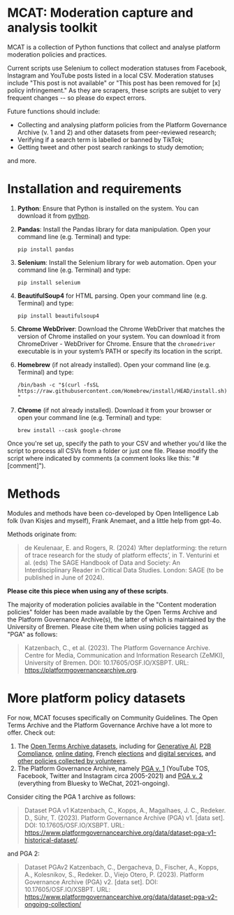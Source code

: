 # MCAT: Moderation capture and analysis toolkit

MCAT is a collection of Python functions that collect and analyse platform moderation policies and practices. 

Current scripts use Selenium to collect moderation statuses from Facebook, Instagram and YouTube posts listed in a local CSV. Moderation statuses include "This post is not available" or "This post has been removed for [x] policy infringement." As they are scrapers, these scripts are subjet to very frequent changes -- so please do expect errors.

Future functions should include: 
- Collecting and analysing platform policies from the Platform Governance Archive (v. 1 and 2) and other datasets from peer-reviewed research;
- Verifying if a search term is labelled or banned by TikTok;
- Getting tweet and other post search rankings to study demotion;

and more.

# Installation and requirements

1.	**Python**: Ensure that Python is installed on the system. You can download it from [python](www.python.org).
   
2.	**Pandas**: Install the Pandas library for data manipulation. Open your command line (e.g. Terminal) and type:

      ```pip install pandas```

3.	**Selenium**: Install the Selenium library for web automation. Open your command line (e.g. Terminal) and type:

      ```pip install selenium```
  	
4.	**BeautifulSoup4** for HTML parsing. Open your command line (e.g. Terminal) and type:

      ```pip install beautifulsoup4```

5.	**Chrome WebDriver**: Download the Chrome WebDriver that matches the version of Chrome installed on your system. You can download it from ChromeDriver - WebDriver for Chrome. Ensure that the ```chromedriver``` executable is in your system’s PATH or specify its location in the script.

6. **Homebrew** (if not already installed). Open your command line (e.g. Terminal) and type:

   ```/bin/bash -c "$(curl -fsSL https://raw.githubusercontent.com/Homebrew/install/HEAD/install.sh)"```      
   
8.	**Chrome** (if not already installed). Download it from your browser or open your command line (e.g. Terminal) and type:

      ```brew install --cask google-chrome```

Once you're set up, specify the path to your CSV and whether you'd like the script to process all CSVs from a folder or just one file. Please modify the script where indicated by comments (a comment looks like this: "# [comment]"). 

# Methods

Modules and methods have been co-developed by Open Intelligence Lab folk (Ivan Kisjes and myself), Frank Anemaet, and a little help from gpt-4o. 

Methods originate from: 
> de Keulenaar, E. and Rogers, R. (2024) ‘After deplatforming: the return of trace research for the study of platform effects’, in T. Venturini et al. (eds) The SAGE Handbook of Data and Society: An Interdisciplinary Reader in Critical Data Studies. London: SAGE (to be published in June of 2024).

**Please cite this piece when using any of these scripts**. 

The majority of moderation policies available in the "Content moderation policies" folder has been made available by the Open Terms Archive and the Platform Governance Archive(s), the latter of which is maintained by the University of Bremen. Please cite them when using policies tagged as "PGA" as follows: 

> Katzenbach, C., et al. (2023). The Platform Governance Archive. Centre for Media, Communication and Information Research (ZeMKI), University of Bremen. DOI: 10.17605/OSF.IO/XSBPT. URL: https://platformgovernancearchive.org.

# More platform policy datasets

For now, MCAT focuses specifically on Community Guidelines. The Open Terms Archive and the Platform Governance Archive have a lot more to offer. Check out: 

 1. The [Open Terms Archive datasets]([url](https://opentermsarchive.org/en/datasets/)), including for [Generative AI]([url](https://github.com/openTermsArchive/GenAI-versions/releases/tag/dataset-GenAI-2024-05-27)), [P2B Compliance]([url](https://github.com/openTermsArchive/p2b-compliance-versions/releases/tag/dataset-p2b-compliance-2024-05-27)), [online dating]([url](https://github.com/openTermsArchive/dating-versions/releases/tag/dataset-dating-2024-05-27)), French [elections]([url](https://github.com/openTermsArchive/france-elections-versions/releases/tag/dataset-2022-09-28)) and [digital services]([url](https://github.com/openTermsArchive/france-versions/releases/tag/dataset-france-2024-05-27)), and [other policies collected by volunteers]([url](https://github.com/openTermsArchive/contrib-versions/releases/tag/dataset-contrib-2024-05-27)).
 2. The Platform Governance Archive, namely [PGA v. 1]([url](https://github.com/PlatformGovernanceArchive/pga-corpus/releases)) (YouTube TOS, Facebook, Twitter and Instagram circa 2005-2021) and [PGA v. 2]([url](https://github.com/OpenTermsArchive/pga-versions)) (everything from Bluesky to WeChat, 2021-ongoing).

Consider citing the PGA 1 archive as follows: 
> Dataset PGA v1 Katzenbach, C., Kopps, A., Magalhaes, J. C., Redeker.  D., Sühr, T. (2023). Platform Governance Archive (PGA) v1. [data set]. DOI: 10.17605/OSF.IO/XSBPT. URL: https://www.platformgovernancearchive.org/data/dataset-pga-v1-historical-dataset/.

and PGA 2: 
> Dataset PGAv2 Katzenbach, C., Dergacheva, D., Fischer, A., Kopps, A., Kolesnikov, S., Redeker. D., Viejo Otero, P. (2023). Platform Governance Archive (PGA) v2. [data set]. DOI: 10.17605/OSF.IO/XSBPT. URL: https://www.platformgovernancearchive.org/data/dataset-pga-v2-ongoing-collection/
